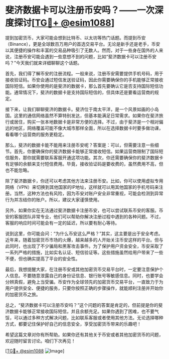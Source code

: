 # 斐济数据卡可以注册币安吗？——一次深度探讨[[TG💪+ @esim1088](https://t.me/s/esim1088)]

提到加密货币，大家可能会想到比特币、以太坊等热门话题。而提到币安（Binance），更是全球数百万用户的首选交易平台。无论是新手还是老手，币安以其便捷的操作和丰富的交易品种吸引了无数人。然而，对于一些身在国外的人来说，注册币安可能会遇到一些意想不到的问题，比如“斐济数据卡可以注册币安吗？”今天我们就来详细聊聊这个话题。

首先，我们得了解币安的注册流程。一般来说，注册币安需要提供手机号码，用于接收验证码。币安会通过短信发送验证码，因此你需要确保你的手机能够正常接收国际短信。如果你使用的是斐济的数据卡，那么首先要确认它是否支持国际短信功能。通常情况下，斐济的数据卡是支持国际短信的，但具体还是要看运营商的规定。

接下来，让我们聊聊斐济的数据卡。斐济位于南太平洋，是一个风景如画的小岛国。这里的通信网络虽然不算特别发达，但基本能满足日常需求。如果你在斐济旅行或居住，购买一张本地数据卡是非常方便的选择。不过，由于斐济是一个相对偏远的地区，网络覆盖可能不像大城市那样全面，所以在选择数据卡时要多做功课，看看哪个运营商的服务更稳定。

那么，斐济的数据卡能不能用来注册币安呢？答案是：可以，但需要注意一些细节。首先，你要确保你的斐济数据卡能够正常接收短信。如果运营商限制了国际短信服务，那你就需要联系客服开通这项功能。其次，你还需要确保你的斐济数据卡有足够的余额来支付短信费用。毕竟，接收验证码是要收费的，虽然费用不高，但也不能忽略。

除了斐济数据卡，你还可以考虑其他方法来注册币安。比如，你可以使用虚拟专用网络（VPN）来切换到其他国家的IP地址，这样就可以用其他国家的手机号码来注册。当然，这种方法也有风险，因为币安对账户安全非常重视，可能会检测到异常行为并冻结你的账户。所以，建议大家谨慎使用。

另外，如果你实在无法通过斐济数据卡注册币安，也可以尝试联系币安的客服。币安的客服团队非常专业，他们可以帮助你解决注册过程中遇到的各种问题。不过，客服的响应时间可能会有一定的延迟，所以要有耐心等待。

说到这里，你可能会问：“为什么币安这么严格？”其实，这主要是出于安全考虑。近年来，随着加密货币市场的火爆，越来越多的人开始关注币安这样的平台。但与此同时，也出现了不少骗局和黑客攻击事件。为了保护用户资金安全，币安采取了一系列严格的措施，比如实名认证、短信验证等。这些措施虽然给用户带来了一些不便，但也确实提高了平台的安全性。

最后，我想提醒大家，在注册币安或其他加密货币交易平台时，一定要注意保护个人信息。不要随意泄露自己的身份证信息、银行账号等敏感信息。同时，也要学会分辨真假，避免上当受骗。币安作为全球领先的加密货币交易平台，一直致力于为用户提供安全、便捷的服务，只要你按照正确的步骤操作，就能顺利注册并开始你的加密货币之旅。

总之，“斐济数据卡可以注册币安吗？”这个问题的答案是肯定的，但前提是你的斐济数据卡能够正常接收国际短信，并且余额充足。如果你遇到了困难，也不要气馁，可以通过多种方式解决问题，比如联系客服或者使用其他方法。无论选择哪种方式，都要记住保护好自己的信息安全，享受加密货币带来的乐趣吧！

希望这篇文章对你有所帮助。如果你还有其他关于币安或者其他加密货币的问题，欢迎随时留言讨论。咱们下次再见！

[[TG💪+ @esim1088](https://t.me/s/esim1088) ![Image](https://i.postimg.cc/4NQfJmqS/Snipaste-2025-05-13-00-14-12.png)]